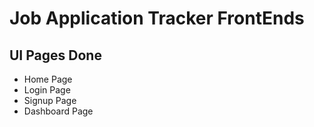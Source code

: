 # Job Application Tracker FrontEnds

## UI Pages Done
- Home Page
- Login Page
- Signup Page
- Dashboard Page